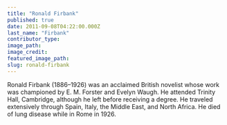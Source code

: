 ```yaml
---
title: "Ronald Firbank"
published: true
date: 2011-09-08T04:22:00.000Z
last_name: "Firbank"
contributor_type:
image_path:
image_credit:
featured_image_path:
slug: ronald-firbank
---
```


Ronald Firbank (1886–1926) was an acclaimed British novelist whose work was championed by E. M. Forster and Evelyn Waugh. He attended Trinity Hall, Cambridge, although he left before receiving a degree. He traveled extensively through Spain, Italy, the Middle East, and North Africa. He died of lung disease while in Rome in 1926.

